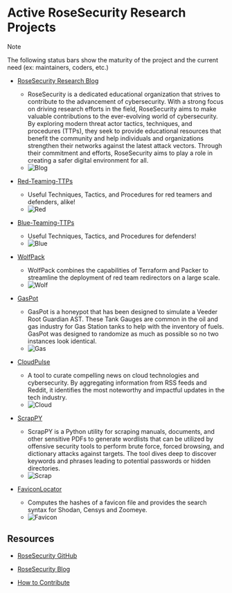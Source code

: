 # Active RoseSecurity Research Projects

> [!NOTE]
> The following status bars show the maturity of the project and the current need (ex: maintainers, coders, etc.)

- [RoseSecurity Research Blog](https://rosesecurityresearch.com/blog-list)
  - RoseSecurity is a dedicated educational organization that strives to contribute to the advancement of cybersecurity. With a strong focus on driving research efforts in the field, RoseSecurity aims to make valuable contributions to the ever-evolving world of cybersecurity. By exploring modern threat actor tactics, techniques, and procedures (TTPs), they seek to provide educational resources that benefit the community and help individuals and organizations strengthen their networks against the latest attack vectors. Through their commitment and efforts, RoseSecurity aims to play a role in creating a safer digital environment for all.
  - ![Blog](https://progress-bar.dev/20?title=Blogs)

- [Red-Teaming-TTPs](https://github.com/RoseSecurity-Research/Red-Teaming-TTPs)
  - Useful Techniques, Tactics, and Procedures for red teamers and defenders, alike!
  - ![Red](https://progress-bar.dev/90?title=Maintainers)

- [Blue-Teaming-TTPs](https://github.com/RoseSecurity-Research/Blue-Teaming-TTPs)
  - Useful Techniques, Tactics, and Procedures for defenders!
  - ![Blue](https://progress-bar.dev/5?title=Docs)

- [WolfPack](https://github.com/RoseSecurity-Research/WolfPack)
  - WolfPack combines the capabilities of Terraform and Packer to streamline the deployment of red team redirectors on a large scale.
  - ![Wolf](https://progress-bar.dev/60?title=Terraform)

- [GasPot](https://github.com/RoseSecurity-Research/GasPot)
  - GasPot is a honeypot that has been designed to simulate a Veeder Root Guardian AST. These Tank Gauges are common in the oil and gas industry for Gas Station tanks to help with the inventory of fuels. GasPot was designed to randomize as much as possible so no two instances look identical.
  - ![Gas](https://progress-bar.dev/20?title=Python)

- [CloudPulse](https://github.com/RoseSecurity/CloudPulse)
  - A tool to curate compelling news on cloud technologies and cybersecurity. By aggregating information from RSS feeds and Reddit, it identifies the most noteworthy and impactful updates in the tech industry.
  - ![Cloud](https://progress-bar.dev/65?title=Python)

- [ScrapPY](https://github.com/RoseSecurity/ScrapPY)
  - ScrapPY is a Python utility for scraping manuals, documents, and other sensitive PDFs to generate wordlists that can be utilized by offensive security tools to perform brute force, forced browsing, and dictionary attacks against targets. The tool dives deep to discover keywords and phrases leading to potential passwords or hidden directories.
  - ![Scrap](https://progress-bar.dev/80?title=Maintainers)

- [FaviconLocator](https://github.com/ArgeliusLabs/FaviconLocator.git)
  - Computes the hashes of a favicon file and provides the search syntax for Shodan, Censys and Zoomeye.
  - ![Favicon](https://progress-bar.dev/30?title=Python)

## Resources

- [RoseSecurity GitHub](https://github.com/RoseSecurity-Research)

- [RoseSecurity Blog](https://rosesecurityresearch.com/blog-list)

- [How to Contribute](https://github.com/RoseSecurity-Research/Red-Teaming-TTPs/blob/main/How_To_Contribute.md)
